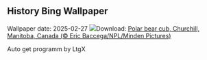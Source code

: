 ## History Bing Wallpaper
Wallpaper date: 2025-02-27
![](https://www.bing.com/th?id=OHR.PolarCub_EN-IN9075237601_UHD.jpg&w=1000)Download: [Polar bear cub, Churchill, Manitoba, Canada (© Eric Baccega/NPL/Minden Pictures)](https://www.bing.com/th?id=OHR.PolarCub_EN-IN9075237601_UHD.jpg)

Auto get programm by LtgX
